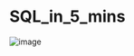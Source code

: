 # SQL_in_5_mins
![image](https://user-images.githubusercontent.com/83286442/207596361-81ced570-ac61-424e-9cf1-612f2d9a42a7.png)
